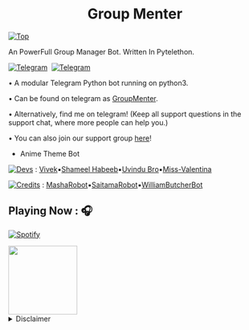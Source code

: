 <h1 align="center">Group Menter</h1>

[![Top](https://github.com/halfrost/halfrost/blob/master/icons/header_.png)](https://github.com/TeamGroupMenter)

An PowerFull Group Manager Bot. Written In Pytelethon.

[![Telegram](https://img.shields.io/badge/Channel-003245?style=flat&labelColor=224242&logoColor=white&for-the-badge&logo=telegram)](https://t.me/GroupMenterUpdates)&nbsp; [![Telegram](https://img.shields.io/badge/Support-003245?style=flat&labelColor=224242&logoColor=white&for-the-badge&logo=telegram)](https://t.me/GroupMenterGroup)&nbsp;


• A modular Telegram Python bot running on python3.

• Can be found on telegram as [GroupMenter](https://t.me/GroupMenterRoBot).

• Alternatively, find me on telegram! (Keep all support questions in the support chat, where more people can help you.)

• You can also join our support group [here](https://t.me/GroupMenterGroup)!

- Anime Theme Bot



[![Devs](https://img.shields.io/badge/Devs-003245?style=flat&labelColor=224242&logoColor=white&for-the-badge&logo=github)](https://github.com/TeamGroupMenter) : [Vivek](https://github.com/Vivek-TP)▪[Shameel Habeeb](https://github.com/shamilhabeebnelli)▪[Uvindu Bro](https://github.com/UvinduBro)▪[Miss-Valentina](https://github.com/Miss-Valentina)

[![Credits](https://img.shields.io/badge/Credits-ff0000?style=flat&labelColor=224242&logoColor=white&for-the-badge&logo=github)](https://github.com/TeamGroupMenter) : [MashaRobot](https://github.com/Mr-Dark-Prince/MashaRoBot)▪[SaitamaRobot](https://github.com/AnimeKaizoku/SaitamaRobot)▪[WilliamButcherBot](https://github.com/thehamkercat/WilliamButcherBot)

## Playing Now : 🎧  <!--img src="https://media.giphy.com/media/kC8QA2OYWOADK0e1Uk/giphy.gif" width="30" style="padding-top: 10px;" -->

<!--img alt="Spotify" src="https://spotify-readme.sp-xd.vercel.app/api/spotify" href="https://open.spotify.com/user/somnathpaul" &count_private=true&bg_color=904e99&title_color=fff&text_color=fff&icon_color=f2f2f2-->

[![Spotify](https://spotify-readme.sp-xd.vercel.app/api/spotify)](https://open.spotify.com/user/somnathpaul) <br>

<!--https://media2.giphy.com/media/M9kgjEsLG6LMbYC9dl/giphy.gif -->

<img height="137px" src="https://github-readme-stats.vercel.app/api?username=spechide&hide_border=true&hide_title=true&include_all_commits=true&count_private=true&show_icons=true&title_color=7A7ADB&icon_color=2234AE&text_color=D3D3D3&bg_color=0,000000,130F40"/>

<details><summary>Disclaimer</summary>
<p>

Licensed under [GNU General Public Lice v3.0.](https://github.com/TeamGroupMenter/GroupMenter/blob/main/LICENSE)
Selling The Codes To Other People For Money Is *Strictly Prohibited*.
</details>
